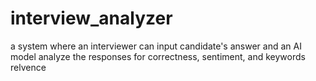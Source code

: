 # interview_analyzer
a system where an interviewer can input candidate's answer and an AI model analyze the responses for correctness, sentiment, and keywords relvence
